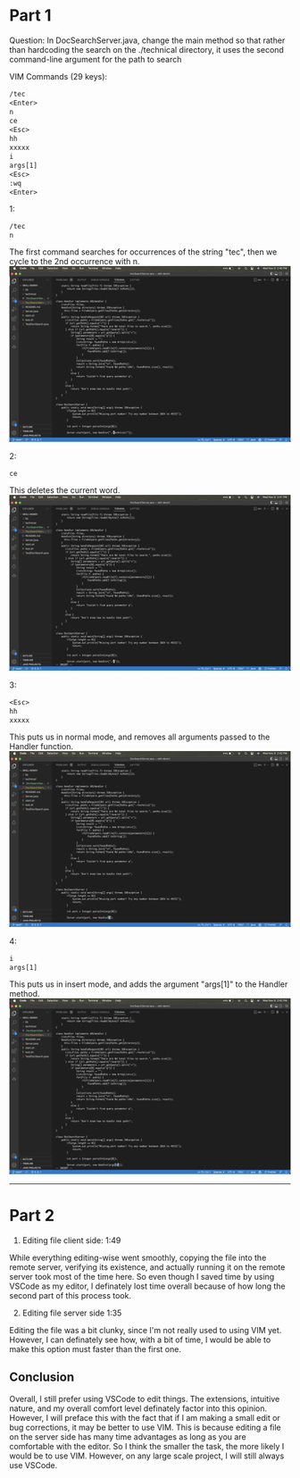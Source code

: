 # Part 1
Question: In DocSearchServer.java, change the main method so that rather than hardcoding the search on the ./technical directory, it uses the second command-line argument for the path to search

VIM Commands (29 keys): 
```
/tec
<Enter>
n
ce
<Esc>
hh
xxxxx
i
args[1]
<Esc>
:wq
<Enter>
```

1:
```
/tec
n
```
The first command searches for occurrences of the string "tec", then we cycle to the 2nd occurrence with n.
![ex1](4-1.png)

2:
```
ce
```
This deletes the current word.
![ex2](4-2.png)

3:
```
<Esc>
hh
xxxxx
```
This puts us in normal mode, and removes all arguments passed to the Handler function.
![ex2](4-3.png)

4:
```
i
args[1]
```
This puts us in insert mode, and adds the argument "args[1]" to the Handler method.
![ex2](4-4.png)

---

# Part 2

1. Editing file client side: 1:49

While everything editing-wise went smoothly, copying the file into the remote server, verifying its existence, and actually running it on the remote server took most of the time here. So even though I saved time by using VSCode as my editor, I definately lost time overall because of how long the second part of this process took.

2. Editing file server side 1:35

Editing the file was a bit clunky, since I'm not really used to using VIM yet. However, I can definately see how, with a bit of time, I would be able to make this option must faster than the first one.

## Conclusion

Overall, I still prefer using VSCode to edit things. The extensions, intuitive nature, and my overall comfort level definately factor into this opinion.
However, I will preface this with the fact that if I am making a small edit or bug corrections, it may be better to use VIM. This is because editing a file on the server side has many time advantages as long as you are comfortable with the editor. So I think the smaller the task, the more likely I would be to use VIM. However, on any large scale project, I will still always use VSCode.